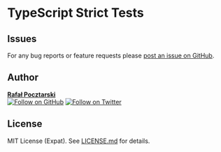 TypeScript Strict Tests
=

Issues
-
For any bug reports or feature requests please
[post an issue on GitHub][issues-url].

Author
-
[**Rafał Pocztarski**](https://pocztarski.com/)
<br/>
[![Follow on GitHub][github-follow-img]][github-follow-url]
[![Follow on Twitter][twitter-follow-img]][twitter-follow-url]

License
-
MIT License (Expat). See [LICENSE.md](LICENSE.md) for details.

[github-url]: https://github.com/rsp/typescript-strict-tests
[readme-url]: https://github.com/rsp/typescript-strict-tests#readme
[issues-url]: https://github.com/rsp/typescript-strict-tests/issues
[license-url]: https://github.com/rsp/typescript-strict-tests/blob/master/LICENSE.md
[travis-url]: https://travis-ci.org/rsp/typescript-strict-tests
[travis-img]: https://travis-ci.org/rsp/typescript-strict-tests.svg?branch=master
[snyk-url]: https://snyk.io/test/github/rsp/typescript-strict-tests
[snyk-img]: https://snyk.io/test/github/rsp/typescript-strict-tests/badge.svg
[david-url]: https://david-dm.org/rsp/typescript-strict-tests
[david-img]: https://david-dm.org/rsp/typescript-strict-tests/status.svg
[github-follow-url]: https://github.com/rsp
[github-follow-img]: https://img.shields.io/github/followers/rsp.svg?style=social&logo=github&label=Follow
[twitter-follow-url]: https://twitter.com/intent/follow?screen_name=pocztarski
[twitter-follow-img]: https://img.shields.io/twitter/follow/pocztarski.svg?style=social&logo=twitter&label=Follow
[stackoverflow-url]: https://stackoverflow.com/users/613198/rsp
[stackexchange-url]: https://stackexchange.com/users/303952/rsp
[stackexchange-img]: https://stackexchange.com/users/flair/303952.png
